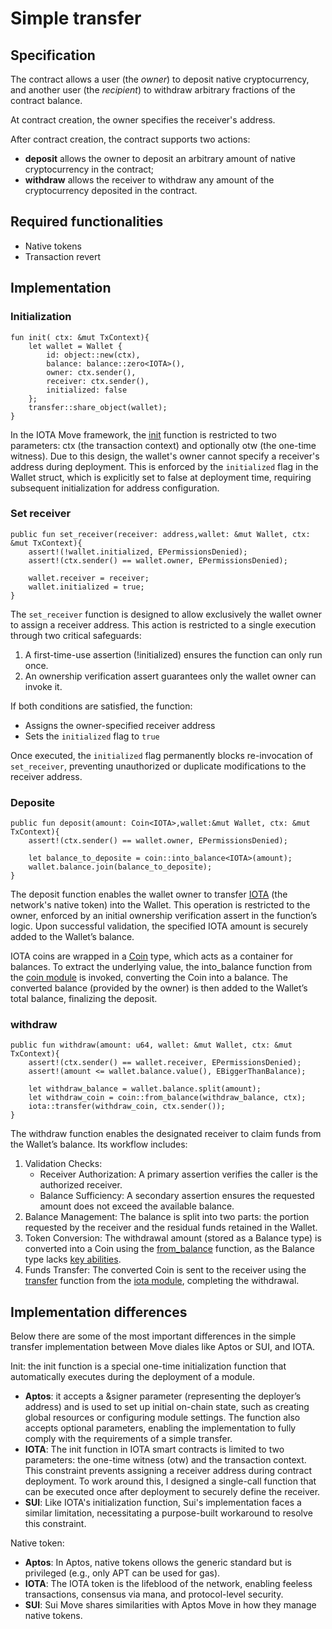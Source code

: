 # Simple transfer

## Specification 

The contract allows a user (the *owner*) to deposit native cryptocurrency, 
and another user (the *recipient*) to withdraw arbitrary fractions of the contract balance.

At contract creation, the owner specifies the receiver's address.

After contract creation, the contract supports two actions:
- **deposit** allows the owner to deposit an arbitrary amount of native cryptocurrency in the contract;
- **withdraw** allows the receiver to withdraw any amount of the cryptocurrency deposited in the contract.

## Required functionalities

- Native tokens
- Transaction revert

## Implementation

### Initialization

```move
fun init( ctx: &mut TxContext){
    let wallet = Wallet {
        id: object::new(ctx),
        balance: balance::zero<IOTA>(),
        owner: ctx.sender(),
        receiver: ctx.sender(),
        initialized: false
    };
    transfer::share_object(wallet);
} 
```

In the IOTA Move framework, the [init](https://docs.iota.org/developer/iota-101/move-overview/init) function is restricted to two parameters: ctx (the transaction context) and optionally otw (the one-time witness). Due to this design, the wallet's owner cannot specify a receiver's address during deployment. This is enforced by the `initialized` flag in the Wallet struct, which is explicitly set to false at deployment time, requiring subsequent initialization for address configuration.

### Set receiver

```move
public fun set_receiver(receiver: address,wallet: &mut Wallet, ctx: &mut TxContext){
    assert!(!wallet.initialized, EPermissionsDenied);
    assert!(ctx.sender() == wallet.owner, EPermissionsDenied);

    wallet.receiver = receiver;
    wallet.initialized = true;
}
```

The `set_receiver` function is designed to allow exclusively the wallet owner to assign a receiver address. This action is restricted to a single execution through two critical safeguards:

1. A first-time-use assertion (!initialized) ensures the function can only run once.
2. An ownership verification assert guarantees only the wallet owner can invoke it.

If both conditions are satisfied, the function:

- Assigns the owner-specified receiver address
- Sets the `initialized` flag to `true`

Once executed, the `initialized` flag permanently blocks re-invocation of `set_receiver`, preventing unauthorized or duplicate modifications to the receiver address.

### Deposite

```move
public fun deposit(amount: Coin<IOTA>,wallet:&mut Wallet, ctx: &mut TxContext){
    assert!(ctx.sender() == wallet.owner, EPermissionsDenied);
    
    let balance_to_deposite = coin::into_balance<IOTA>(amount);
    wallet.balance.join(balance_to_deposite);
}
```

The deposit function enables the wallet owner to transfer [IOTA](https://docs.iota.org/developer/stardust/units#iota) (the network's native token) into the Wallet. This operation is restricted to the owner, enforced by an initial ownership verification assert in the function’s logic. Upon successful validation, the specified IOTA amount is securely added to the Wallet’s balance.

IOTA coins are wrapped in a [Coin](https://docs.iota.org/references/framework/iota-framework/coin#0x2_coin_Coin) type, which acts as a container for balances. To extract the underlying value, the into_balance function from the [coin module](https://docs.iota.org/references/framework/iota-framework/coin) is invoked, converting the Coin into a balance.
The converted balance (provided by the owner) is then added to the Wallet’s total balance, finalizing the deposit.

### withdraw

```move
public fun withdraw(amount: u64, wallet: &mut Wallet, ctx: &mut TxContext){
    assert!(ctx.sender() == wallet.receiver, EPermissionsDenied);
    assert!(amount <= wallet.balance.value(), EBiggerThanBalance);

    let withdraw_balance = wallet.balance.split(amount);
    let withdraw_coin = coin::from_balance(withdraw_balance, ctx);
    iota::transfer(withdraw_coin, ctx.sender());
}
```

The withdraw function enables the designated receiver to claim funds from the Wallet’s balance. Its workflow includes:

1. Validation Checks:
   - Receiver Authorization: A primary assertion verifies the caller is the authorized receiver.
   - Balance Sufficiency: A secondary assertion ensures the requested amount does not exceed the available balance.
2. Balance Management: The balance is split into two parts: the portion requested by the receiver and the residual funds retained in the Wallet.
3. Token Conversion: The withdrawal amount (stored as a Balance type) is converted into a Coin using the [from_balance](https://docs.iota.org/references/framework/iota-framework/coin#0x2_coin_from_balance) function, as the Balance type lacks [key abilities](https://docs.iota.org/developer/iota-101/move-overview/structs-and-abilities/key).
4. Funds Transfer: The converted Coin is sent to the receiver using the [transfer](https://docs.iota.org/references/framework/devnet/iota-framework/iota#0x2_iota_transfer) function from the [iota module](https://docs.iota.org/references/framework/devnet/iota-framework/iota), completing the withdrawal.


## Implementation differences

Below there are some of the most important differences in the simple transfer implementation between Move diales like Aptos or SUI, and IOTA.

Init: the init function is a special one-time initialization function that automatically executes during the deployment of a module.
   - **Aptos**: it accepts a &signer parameter (representing the deployer’s address) and is used to set up initial on-chain state, such as creating global resources or configuring module settings. The function also accepts optional parameters, enabling the implementation to fully comply with the requirements of a simple transfer.
   - **IOTA**: The init function in IOTA smart contracts is limited to two parameters: the one-time witness (otw) and the transaction context. This constraint prevents assigning a receiver address during contract deployment. To work around this, I designed a single-call function that can be executed once after deployment to securely define the receiver.
   - **SUI**: Like IOTA's initialization function, Sui's implementation faces a similar limitation, necessitating a purpose-built workaround to resolve this constraint.

Native token:
- **Aptos**: In Aptos, native tokens ollows the generic standard but is privileged (e.g., only APT can be used for gas).
- **IOTA**: The IOTA token is the lifeblood of the network, enabling feeless transactions, consensus via mana, and protocol-level security.
- **SUI**: Sui Move shares similarities with Aptos Move in how they manage native tokens.
